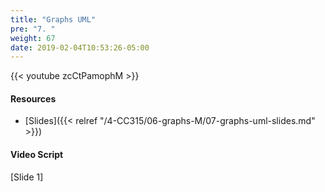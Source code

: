 ```yaml
---
title: "Graphs UML"
pre: "7. "
weight: 67
date: 2019-02-04T10:53:26-05:00
---
```


{{< youtube zcCtPamophM >}}

#### Resources
* [Slides]({{< relref "/4-CC315/06-graphs-M/07-graphs-uml-slides.md" >}})

#### Video Script

[Slide 1]
